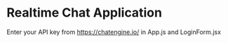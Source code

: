 # Realtime Chat Application
 Enter your API key from https://chatengine.io/  in App.js and LoginForm.jsx

 